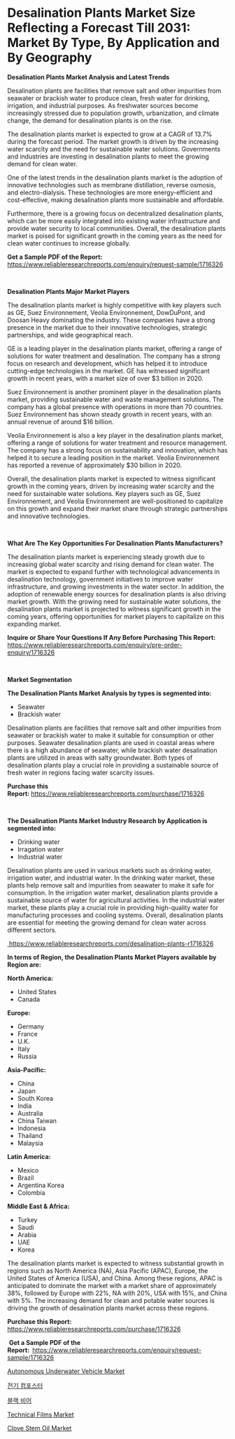 <p><h1>Desalination Plants Market Size Reflecting a Forecast Till 2031: Market By Type, By Application and By Geography</h1></p><p><strong>Desalination Plants Market Analysis and Latest Trends</strong></p>
<p><p>Desalination plants are facilities that remove salt and other impurities from seawater or brackish water to produce clean, fresh water for drinking, irrigation, and industrial purposes. As freshwater sources become increasingly stressed due to population growth, urbanization, and climate change, the demand for desalination plants is on the rise. </p><p>The desalination plants market is expected to grow at a CAGR of 13.7% during the forecast period. The market growth is driven by the increasing water scarcity and the need for sustainable water solutions. Governments and industries are investing in desalination plants to meet the growing demand for clean water.</p><p>One of the latest trends in the desalination plants market is the adoption of innovative technologies such as membrane distillation, reverse osmosis, and electro-dialysis. These technologies are more energy-efficient and cost-effective, making desalination plants more sustainable and affordable.</p><p>Furthermore, there is a growing focus on decentralized desalination plants, which can be more easily integrated into existing water infrastructure and provide water security to local communities. Overall, the desalination plants market is poised for significant growth in the coming years as the need for clean water continues to increase globally.</p></p>
<p><strong>Get a Sample PDF of the Report:&nbsp;</strong> <a href="https://www.reliableresearchreports.com/enquiry/request-sample/1716326">https://www.reliableresearchreports.com/enquiry/request-sample/1716326</a></p>
<p>&nbsp;</p>
<p><strong>Desalination Plants Major Market Players</strong></p>
<p><p>The desalination plants market is highly competitive with key players such as GE, Suez Environnement, Veolia Environnement, DowDuPont, and Doosan Heavy dominating the industry. These companies have a strong presence in the market due to their innovative technologies, strategic partnerships, and wide geographical reach.</p><p>GE is a leading player in the desalination plants market, offering a range of solutions for water treatment and desalination. The company has a strong focus on research and development, which has helped it to introduce cutting-edge technologies in the market. GE has witnessed significant growth in recent years, with a market size of over $3 billion in 2020.</p><p>Suez Environnement is another prominent player in the desalination plants market, providing sustainable water and waste management solutions. The company has a global presence with operations in more than 70 countries. Suez Environnement has shown steady growth in recent years, with an annual revenue of around $16 billion.</p><p>Veolia Environnement is also a key player in the desalination plants market, offering a range of solutions for water treatment and resource management. The company has a strong focus on sustainability and innovation, which has helped it to secure a leading position in the market. Veolia Environnement has reported a revenue of approximately $30 billion in 2020.</p><p>Overall, the desalination plants market is expected to witness significant growth in the coming years, driven by increasing water scarcity and the need for sustainable water solutions. Key players such as GE, Suez Environnement, and Veolia Environnement are well-positioned to capitalize on this growth and expand their market share through strategic partnerships and innovative technologies.</p></p>
<p>&nbsp;</p>
<p><strong>What Are The Key Opportunities For Desalination Plants Manufacturers?</strong></p>
<p><p>The desalination plants market is experiencing steady growth due to increasing global water scarcity and rising demand for clean water. The market is expected to expand further with technological advancements in desalination technology, government initiatives to improve water infrastructure, and growing investments in the water sector. In addition, the adoption of renewable energy sources for desalination plants is also driving market growth. With the growing need for sustainable water solutions, the desalination plants market is projected to witness significant growth in the coming years, offering opportunities for market players to capitalize on this expanding market.</p></p>
<p><strong>Inquire or Share Your Questions If Any Before Purchasing This Report:</strong> <a href="https://www.reliableresearchreports.com/enquiry/pre-order-enquiry/1716326">https://www.reliableresearchreports.com/enquiry/pre-order-enquiry/1716326</a></p>
<p>&nbsp;</p>
<p><strong>Market Segmentation</strong></p>
<p><strong>The Desalination Plants Market Analysis by types is segmented into:</strong></p>
<p><ul><li>Seawater</li><li>Brackish water</li></ul></p>
<p><p>Desalination plants are facilities that remove salt and other impurities from seawater or brackish water to make it suitable for consumption or other purposes. Seawater desalination plants are used in coastal areas where there is a high abundance of seawater, while brackish water desalination plants are utilized in areas with salty groundwater. Both types of desalination plants play a crucial role in providing a sustainable source of fresh water in regions facing water scarcity issues.</p></p>
<p><strong>Purchase this Report:&nbsp;</strong><a href="https://www.reliableresearchreports.com/purchase/1716326">https://www.reliableresearchreports.com/purchase/1716326</a></p>
<p>&nbsp;</p>
<p><strong>The Desalination Plants Market Industry Research by Application is segmented into:</strong></p>
<p><ul><li>Drinking water</li><li>Irragation water</li><li>Industrial water</li></ul></p>
<p><p>Desalination plants are used in various markets such as drinking water, irrigation water, and industrial water. In the drinking water market, these plants help remove salt and impurities from seawater to make it safe for consumption. In the irrigation water market, desalination plants provide a sustainable source of water for agricultural activities. In the industrial water market, these plants play a crucial role in providing high-quality water for manufacturing processes and cooling systems. Overall, desalination plants are essential for meeting the growing demand for clean water across different sectors.</p></p>
<p><a href="https://www.reliableresearchreports.com/desalination-plants-r1716326">&nbsp;https://www.reliableresearchreports.com/desalination-plants-r1716326</a></p>
<p><strong>In terms of Region, the Desalination Plants Market Players available by Region are:</strong></p>
<p>
    <p> <strong> North America: </strong>
        <ul>
            <li>United States</li>
            <li>Canada</li>
        </ul>
        </p> 
    <p> <strong> Europe: </strong>
        <ul>
            <li>Germany</li>
            <li>France</li>
            <li>U.K.</li>
            <li>Italy</li>
            <li>Russia</li>
        </ul>
        </p> 
    <p> <strong> Asia-Pacific: </strong>
        <ul>
            <li>China</li>
            <li>Japan</li>
            <li>South Korea</li>
            <li>India</li>
            <li>Australia</li>
            <li>China Taiwan</li>
            <li>Indonesia</li>
            <li>Thailand</li>
            <li>Malaysia</li>
        </ul>
        </p> 
    <p> <strong> Latin America: </strong>
        <ul>
            <li>Mexico</li>
            <li>Brazil</li>
            <li>Argentina Korea</li>
            <li>Colombia</li>
        </ul>
        </p> 
    <p> <strong> Middle East & Africa: </strong>
        <ul>
            <li>Turkey</li>
            <li>Saudi</li>
            <li>Arabia</li>
            <li>UAE</li>
            <li>Korea</li>
        </ul>
    </p>
    </p>
<p><p>The desalination plants market is expected to witness substantial growth in regions such as North America (NA), Asia Pacific (APAC), Europe, the United States of America (USA), and China. Among these regions, APAC is anticipated to dominate the market with a market share of approximately 38%, followed by Europe with 22%, NA with 20%, USA with 15%, and China with 5%. The increasing demand for clean and potable water sources is driving the growth of desalination plants market across these regions.</p></p>
<p><strong>Purchase this Report: </strong><a href="https://www.reliableresearchreports.com/purchase/1716326">https://www.reliableresearchreports.com/purchase/1716326</a></p>
<p>&nbsp;<strong>Get a Sample PDF of the Report:&nbsp;&nbsp;</strong><a href="https://www.reliableresearchreports.com/enquiry/request-sample/1716326">https://www.reliableresearchreports.com/enquiry/request-sample/1716326</a></p>
<p><strong></strong></p>
<p><p><a href="https://github.com/yoshih12/Market-Research-Report-List-2/blob/main/autonomous-underwater-vehicle-market.md">Autonomous Underwater Vehicle Market</a></p><p><a href="https://github.com/BrettWeberrt8767765/Market-Research-Report-List-1/blob/main/630819925270.md">전기 컴포스터</a></p><p><a href="https://medium.com/@brionnaboyle/%EB%B8%94%EB%9E%99-%EB%A7%A5%EC%A3%BC-%EC%8B%9C%EC%9E%A5-%EA%B7%9C%EB%AA%A8-cagr-%ED%8A%B8%EB%A0%8C%EB%93%9C-2024-2030%EB%85%84-5a1a1a1a5430">블랙 비어</a></p><p><a href="https://www.linkedin.com/pulse/technical-films-market-size-reflecting-forecast-till-2031-wawtc?trackingId=iSZIo%2BqkwXuqyJhp6km3sg%3D%3D">Technical Films Market</a></p><p><a href="https://issuu.com/reportprime-2/docs/clove-stem-oil-market-size-2030.pptx">Clove Stem Oil Market</a></p></p>